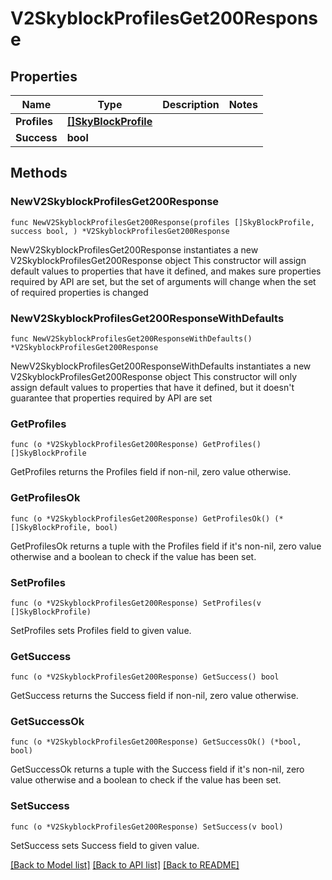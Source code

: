 # V2SkyblockProfilesGet200Response

## Properties

Name | Type | Description | Notes
------------ | ------------- | ------------- | -------------
**Profiles** | [**[]SkyBlockProfile**](SkyBlockProfile.md) |  | 
**Success** | **bool** |  | 

## Methods

### NewV2SkyblockProfilesGet200Response

`func NewV2SkyblockProfilesGet200Response(profiles []SkyBlockProfile, success bool, ) *V2SkyblockProfilesGet200Response`

NewV2SkyblockProfilesGet200Response instantiates a new V2SkyblockProfilesGet200Response object
This constructor will assign default values to properties that have it defined,
and makes sure properties required by API are set, but the set of arguments
will change when the set of required properties is changed

### NewV2SkyblockProfilesGet200ResponseWithDefaults

`func NewV2SkyblockProfilesGet200ResponseWithDefaults() *V2SkyblockProfilesGet200Response`

NewV2SkyblockProfilesGet200ResponseWithDefaults instantiates a new V2SkyblockProfilesGet200Response object
This constructor will only assign default values to properties that have it defined,
but it doesn't guarantee that properties required by API are set

### GetProfiles

`func (o *V2SkyblockProfilesGet200Response) GetProfiles() []SkyBlockProfile`

GetProfiles returns the Profiles field if non-nil, zero value otherwise.

### GetProfilesOk

`func (o *V2SkyblockProfilesGet200Response) GetProfilesOk() (*[]SkyBlockProfile, bool)`

GetProfilesOk returns a tuple with the Profiles field if it's non-nil, zero value otherwise
and a boolean to check if the value has been set.

### SetProfiles

`func (o *V2SkyblockProfilesGet200Response) SetProfiles(v []SkyBlockProfile)`

SetProfiles sets Profiles field to given value.


### GetSuccess

`func (o *V2SkyblockProfilesGet200Response) GetSuccess() bool`

GetSuccess returns the Success field if non-nil, zero value otherwise.

### GetSuccessOk

`func (o *V2SkyblockProfilesGet200Response) GetSuccessOk() (*bool, bool)`

GetSuccessOk returns a tuple with the Success field if it's non-nil, zero value otherwise
and a boolean to check if the value has been set.

### SetSuccess

`func (o *V2SkyblockProfilesGet200Response) SetSuccess(v bool)`

SetSuccess sets Success field to given value.



[[Back to Model list]](../README.md#documentation-for-models) [[Back to API list]](../README.md#documentation-for-api-endpoints) [[Back to README]](../README.md)


